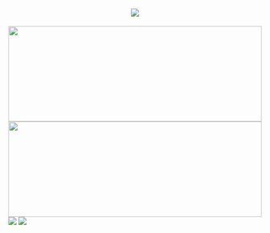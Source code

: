 <h1 align="center"> <a href="https://blog.imoyan.top/"> <img src="https://readme-typing-svg.demolab.com?font=Fira+Code&pause=1000&width=435&lines=愿永不忘初心！;陌颜今天又在努力变强鸭~&center=true&size=27"> </a> </h1>
<img height="190px" width="100%" src="https://github-readme-stats.vercel.app/api?username=lanmoyan&theme=radical&show_icons=true&count_private=true" />
<img height="190px" width="100%" src="https://github-readme-stats-git-masterrstaa-rickstaa.vercel.app/api/top-langs/?username=lanmoyan&theme=radical&show_icons=true&count_private=true&layout=compact" />
<img src="https://github-readme-streak-stats.herokuapp.com/?user=lanmoyan&theme=default&hide_border=true" />
<img src="https://quotes-github-readme.vercel.app/api?type=horizontal&theme=dark" />
